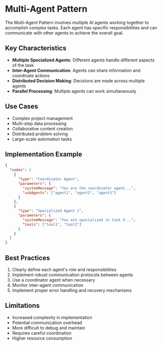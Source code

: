 # Multi-Agent Pattern

The Multi-Agent Pattern involves multiple AI agents working together to accomplish complex tasks. Each agent has specific responsibilities and can communicate with other agents to achieve the overall goal.

## Key Characteristics

- **Multiple Specialized Agents**: Different agents handle different aspects of the task
- **Inter-Agent Communication**: Agents can share information and coordinate actions
- **Distributed Decision Making**: Decisions are made across multiple agents
- **Parallel Processing**: Multiple agents can work simultaneously

## Use Cases

- Complex project management
- Multi-step data processing
- Collaborative content creation
- Distributed problem solving
- Large-scale automation tasks

## Implementation Example

```json
{
  "nodes": [
    {
      "type": "Coordinator Agent",
      "parameters": {
        "systemMessage": "You are the coordinator agent...",
        "subAgents": ["agent1", "agent2", "agent3"]
      }
    },
    {
      "type": "Specialized Agent 1",
      "parameters": {
        "systemMessage": "You are specialized in task X...",
        "tools": ["tool1", "tool2"]
      }
    }
  ]
}
```

## Best Practices

1. Clearly define each agent's role and responsibilities
2. Implement robust communication protocols between agents
3. Use a coordinator agent when necessary
4. Monitor inter-agent communication
5. Implement proper error handling and recovery mechanisms

## Limitations

- Increased complexity in implementation
- Potential communication overhead
- More difficult to debug and maintain
- Requires careful coordination
- Higher resource consumption 